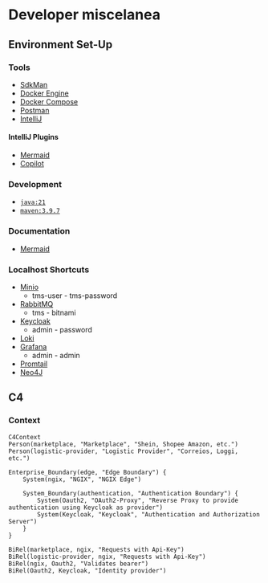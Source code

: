 # Developer miscelanea 

## Environment Set-Up

### Tools
* [SdkMan](https://sdkman.io/)
* [Docker Engine](https://docs.docker.com/engine/install/ubuntu/)
* [Docker Compose](https://docs.docker.com/compose/)
* [Postman](https://www.postman.com/)
* [IntelliJ](https://www.jetbrains.com/pt-br/idea/)

#### IntelliJ Plugins
* [Mermaid](https://plugins.jetbrains.com/plugin/20146-mermaid)
* [Copilot](https://plugins.jetbrains.com/plugin/17718-github-copilot)

### Development
* [`java:21`](https://sdkman.io/usage)
* [`maven:3.9.7`](https://sdkman.io/sdks/#maven)

### Documentation
* [Mermaid](https://mermaid.js.org/intro/getting-started.html)

### Localhost Shortcuts

* [Minio](http://127.0.0.1:9001/login) 
  * tms-user - tms-password
* [RabbitMQ](http://127.0.0.1:15672/)
  * tms - bitnami
* [Keycloak](http://127.0.0.0:8000/) 
  * admin - password
* [Loki](http://127.0.0.0:3100/ready)
* [Grafana](http://127.0.0.0:3000/)
  * admin - admin
* [Promtail](http://127.0.0.1:9080/targets)
* [Neo4J](http://localhost:7474/browser/)


## C4
### Context
```mermaid
C4Context
Person(marketplace, "Marketplace", "Shein, Shopee Amazon, etc.")
Person(logistic-provider, "Logistic Provider", "Correios, Loggi, etc.")

Enterprise_Boundary(edge, "Edge Boundary") {
    System(ngix, "NGIX", "NGIX Edge")

    System_Boundary(authentication, "Authentication Boundary") {
        System(Oauth2, "OAuth2-Proxy", "Reverse Proxy to provide authentication using Keycloak as provider")
        System(Keycloak, "Keycloak", "Authentication and Authorization Server")
    }
}

BiRel(marketplace, ngix, "Requests with Api-Key")
BiRel(logistic-provider, ngix, "Requests with Api-Key")
BiRel(ngix, Oauth2, "Validates bearer")
BiRel(Oauth2, Keycloak, "Identity provider")
```
